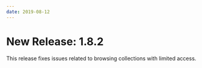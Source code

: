 ```yaml
---
date: 2019-08-12
---
```


# New Release: 1.8.2

This release fixes issues related to browsing collections with limited access.


